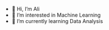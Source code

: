 - 👋 Hi, I’m Ali
- 👀 I’m interested in Machine Learning
- 🌱 I’m currently learning Data Analysis

<!---
Ali-Mohamed-94/Ali-Mohamed-94 is a ✨ special ✨ repository because its `README.md` (this file) appears on your GitHub profile.
You can click the Preview link to take a look at your changes.
--->

